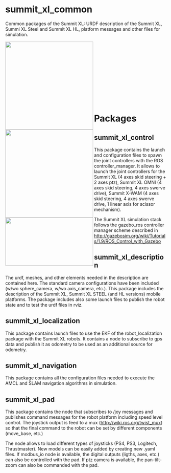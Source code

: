 summit_xl_common
================
Common packages of the Summit XL: URDF description of the Summit XL, Summi XL Steel and Summit XL HL, platform messages and other files for simulation.

<a href="url"><img src="https://www.roscomponents.com/273-big_default/summit-xl.jpg" align="left" height="275" width="275" ></a>

<a href="url"><img src="https://www.roscomponents.com/279-big_default/summit-xl-steel.jpg" align="left" height="275" width="275" ></a>
<br />
<br />
<br />

<a href="url"><img src="https://www.robotnik.es/web/wp-content/uploads/2014/04/summit_xl_hl_sim.png" align="left" height="150" width="275" ></a>


<br />
<br />
<br />
<br />
<br />
<br />
<br />



<h1>Packages</h1>

<h2>summit_xl_control</h2>

<p>This package contains the launch and configuration files to spawn the joint controllers with the ROS controller_manager. It allows to launch the joint controllers for the Summit XL (4 axes skid steering + 2 axes ptz), Summit XL OMNI (4 axes skid steering, 4 axes swerve drive), Summit X-WAM (4 axes skid steering, 4 axes swerve drive, 1 linear axis for scissor mechanism).

The Summit XL simulation stack follows the gazebo_ros controller manager scheme described in
http://gazebosim.org/wiki/Tutorials/1.9/ROS_Control_with_Gazebo</p>

<h2>summit_xl_description</h2>

The urdf, meshes, and other elements needed in the description are contained here. The standard camera configurations have been included (w/wo sphere_camera, w/wo axis_camera, etc.). This package includes the description of the Summit XL, Summit XL STEEL (and HL versions) mobile platforms.
The package includes also some launch files to publish the robot state and to test the urdf files in rviz.

<h2>summit_xl_localization</h2>

This package contains launch files to use the EKF of the robot_localization package with the Summit XL robots. It contains a node to subscribe to gps data and publish it as odometry to be used as an additional source for odometry.

<h2>summit_xl_navigation</h2>

This package contains all the configuration files needed to execute the AMCL and SLAM navigation algorithms in simulation.

<h2>summit_xl_pad</h2>

This package contains the node that subscribes to /joy messages and publishes command messages for the robot platform including speed level control. The joystick output is feed to a mux (http://wiki.ros.org/twist_mux) so that the final command to the robot can be set by different components (move_base, etc.)

The node allows to load different types of joysticks (PS4, PS3, Logitech, Thrustmaster). New models can be easily added by creating new .yaml files. If modbus_io node is available, the digital outputs (ligths, axes, etc.) can also be controlled with the pad. If ptz camera is available, the pan-tilt-zoom can also be commanded with the pad. 
